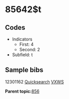 # 85642$t

## Codes

-   Indicators
    -   First: 4
    -   Second: 2
-   Subfield: t

## Sample bibs

12301162 [Quicksearch](https://search.library.yale.edu/catalog/12301162) [VXWS](http://prodorbis.library.yale.edu:7014/vxws/GetHoldingsService?bibId=12301162)

**Parent topic:**[856](../../tags/856/856.md)


